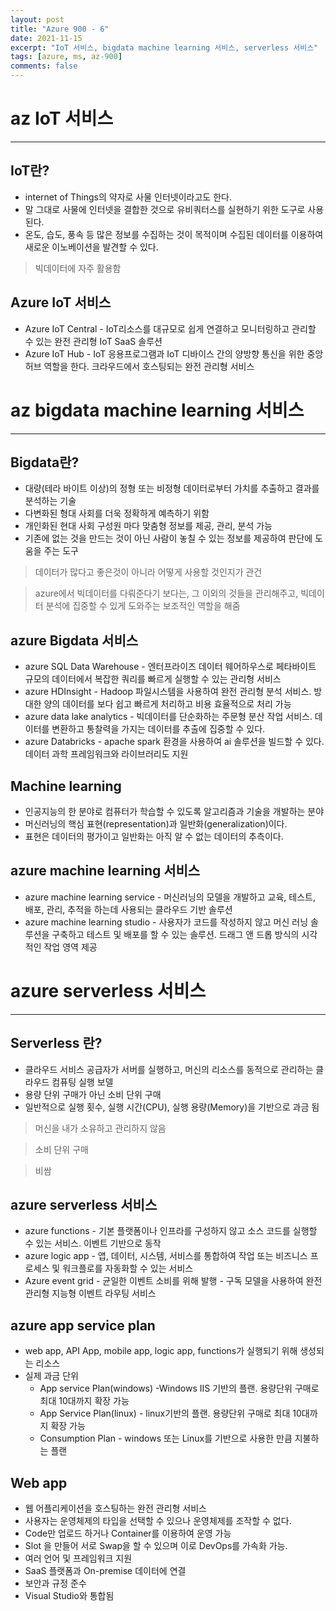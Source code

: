 ```yaml
---
layout: post
title: "Azure 900 - 6"
date: 2021-11-15
excerpt: "IoT 서비스, bigdata machine learning 서비스, serverless 서비스"
tags: [azure, ms, az-900]
comments: false
---
```


# az IoT 서비스

---

## IoT란?

- internet of Things의 약자로 사물 인터넷이라고도 한다.
- 말 그대로 사물에 인터넷을 결합한 것으로 유비쿼터스를 실현하기 위한 도구로 사용된다.
- 온도, 습도, 풍속 등 많은 정보를 수집하는 것이 목적이며 수집된 데이터를 이용하여 새로운 이노베이션을 발견할 수 있다.

> 빅데이터에 자주 활용함

## Azure IoT 서비스

- Azure IoT Central - IoT리소스를 대규모로 쉽게 연결하고 모니터링하고 관리할 수 있는 완전 관리형 IoT SaaS 솔루션
- Azure IoT Hub - IoT 응용프로그램과 IoT 디바이스 간의 양방향 통신을 위한 중앙 허브 역할을 한다. 크라우드에서 호스팅되는 완전 관리형 서비스

# az bigdata machine learning 서비스

---

## Bigdata란?

- 대량(테라 바이트 이상)의 정형 또는 비정형 데이터로부터 가치를 추출하고 결과를 분석하는 기술
- 다변화된 형대 사회를 더욱 정확하게 예측하기 위함
- 개인화된 현대 사회 구성원 마다 맞춤형 정보를 제공, 관리, 분석 가능
- 기존에 없는 것을 만드는 것이 아닌 사람이 놓칠 수 있는 정보를 제공하여 판단에 도움을 주는 도구

> 데이터가 많다고 좋은것이 아니라 어떻게 사용할 것인지가 관건

> azure에서 빅데이터를 다뤄준다기 보다는, 그 이외의 것들을 관리해주고, 빅데이터 분석에 집중할 수 있게 도와주는 보조적인 역할을 해줌

## azure Bigdata 서비스

- azure SQL Data Warehouse - 엔터프라이즈 데이터 웨어하우스로 페타바이트 규모의 데이터에서 복잡한 쿼리를 빠르게 실행할 수 있는 관리형 서비스
- azure HDInsight - Hadoop 파일시스템을 사용하여 완전 관리형 분석 서비스. 방대한 양의 데이터를 보다 쉽고 빠르게 처리하고 비용 효율적으로 처리 가능
- azure data lake analytics - 빅데이터를 단순화하는 주문형 분산 작업 서비스. 데이터를 변환하고 통찰력을 가지는 데이터를 추출에 집중할 수 있다.
- azure Databricks - apache spark 환경을 사용하여 ai 솔루션을 빌드할 수 있다. 데이터 과학 프레임워크와 라이브러리도 지원

## Machine learning

- 인공지능의 한 분야로 컴퓨터가 학습할 수 있도록 알고리즘과 기술을 개발하는 분야
- 머신러닝의 핵심 표현(representation)과 일반화(generalization)이다.
- 표현은 데이터의 평가이고 일반화는 아직 알 수 없는 데이터의 추측이다.

## azure machine learning 서비스

- azure machine learning service - 머신러닝의 모델을 개발하고 교육, 테스트, 배포, 관리, 추적을 하는데 사용되는 클라우드 기반 솔루션
- azure machine learning studio - 사용자가 코드를 작성하지 않고 머신 러닝 솔루션을 구축하고 테스트 및 배포를 할 수 있는 솔루션. 드래그 앤 드롭 방식의 시각적인 작업 영역 제공

# azure serverless 서비스

---

## Serverless 란?

- 클라우드 서비스 공급자가 서버를 실행하고, 머신의 리소스를 동적으로 관리하는 클라우드 컴퓨팅 실행 보델
- 용량 단위 구매가 아닌 소비 단위 구매
- 일반적으로 실행 횟수, 실행 시간(CPU), 실행 용량(Memory)을 기반으로 과금 됨

> 머신을 내가 소유하고 관리하지 않음

> 소비 단위 구매

> 비쌈

## azure serverless 서비스

- azure functions - 기본 플랫폼이나 인프라를 구성하지 않고 소스 코드를 실행할 수 있는 서비스. 이벤트 기반으로 동작
- azure logic app - 앱, 데이터, 시스템, 서비스를 통합하여 작업 또는 비즈니스 프로세스 및 워크플로를 자동화할 수 있는 서비스
- Azure event grid - 균일한 이벤트 소비를 위해 발행 - 구독 모델을 사용하여 완전 관리형 지능형 이벤트 라우팅 서비스

## azure app service plan

- web app, API App, mobile app, logic app, functions가 실행되기 위해 생성되는 리소스
- 실제 과금 단위
  - App service Plan(windows) -Windows IIS 기반의 플랜. 용량단위 구매로 최대 10대까지 확장 가능
  - App Service Plan(linux) - linux기반의 플랜. 용량단위 구매로 최대 10대까지 확장 가능
  - Consumption Plan - windows 또는 Linux를 기반으로 사용한 만큼 지불하는 플랜

## Web app

- 웹 어플리케이션을 호스팅하는 완전 관리형 서비스
- 사용자는 운영체제의 타입을 선택할 수 있으나 운영체제를 조작할 수 없다.
- Code만 업로드 하거나 Container를 이용하여 운영 가능
- Slot 을 만들어 서로 Swap을 할 수 있으며 이로 DevOps를 가속화 가능.
- 여러 언어 및 프레임워크 지원
- SaaS 플랫폼과 On-premise 데이터에 연결
- 보안과 규정 준수
- Visual Studio와 통합됨
